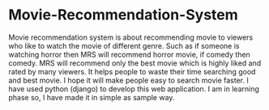 # Movie-Recommendation-System
Movie recommendation system is about recommending movie to viewers who like to watch the movie of different genre. Such as if someone is watching horror then MRS will recommend horror movie, if comedy then comedy. MRS will recommend only the best movie which is highly liked and rated by many viewers. It helps people to waste their time searching good and best movie. I hope it will make people easy to search movie faster. I have used python (django) to develop this web application. I am in learning phase so, I have made it in simple as sample way.
